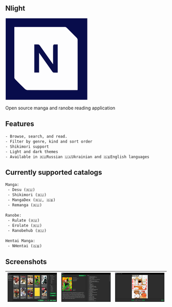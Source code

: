 ## Nlight

![Nlight](./.github/Images/app_icon.png)

Open source manga and ranobe reading application

## Features

    - Browse, search, and read.
    - Filter by genre, kind and sort order
    - Shikimori support
    - Light and dark themes
    - Available in 🇷🇺Russian 🇺🇦Ukrainian and 🇬🇧English languages

## Currently supported catalogs

    Manga:
     - Desu (🇷🇺)
     - Shikimori (🇷🇺)
     - MangaDex (🇷🇺, 🇬🇧)
     - Remanga (🇷🇺)

    Ranobe:
     - Rulate (🇷🇺)
     - Erolate (🇷🇺)
     - Ranobehub (🇷🇺)

    Hentai Manga:
     - NHentai (🇬🇧)

## Screenshots

| ![nl_1](./.github/Screenshots/nl_1.png) | ![nl_2](./.github/Screenshots/nl_2.png) | ![nl_3](./.github/Screenshots/nl_3.png) |
|-----------------------------------------|-----------------------------------------|-----------------------------------------|